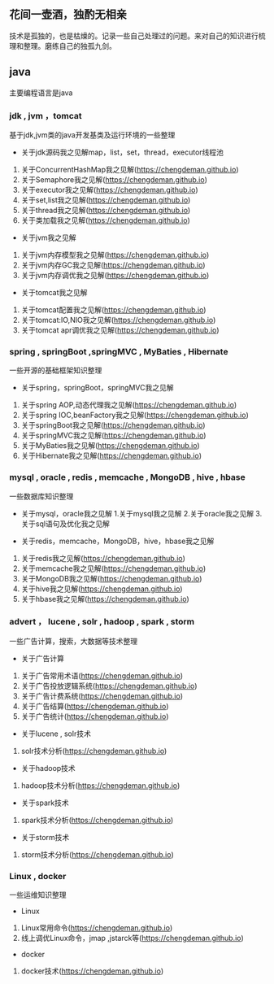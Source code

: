 ## 花间一壶酒，独酌无相亲


技术是孤独的，也是枯燥的。记录一些自己处理过的问题。来对自己的知识进行梳理和整理。磨练自己的独孤九剑。

## java

主要编程语言是java

### jdk , jvm ，tomcat

基于jdk,jvm类的java开发基类及运行环境的一些整理

- 关于jdk源码我之见解map，list，set，thread，executor线程池
1. 关于ConcurrentHashMap我之见解(https://chengdeman.github.io)
2. 关于Semaphore我之见解(https://chengdeman.github.io)
3. 关于executor我之见解(https://chengdeman.github.io)
4. 关于set,list我之见解(https://chengdeman.github.io)
5. 关于thread我之见解(https://chengdeman.github.io)
6. 关于类加载我之见解(https://chengdeman.github.io)

- 关于jvm我之见解
1. 关于jvm内存模型我之见解(https://chengdeman.github.io)
2. 关于jvm内存GC我之见解(https://chengdeman.github.io)
3. 关于jvm内存调优我之见解(https://chengdeman.github.io)

- 关于tomcat我之见解
1. 关于tomcat配置我之见解(https://chengdeman.github.io)
2. 关于tomcat:IO,NIO我之见解(https://chengdeman.github.io)
3. 关于tomcat apr调优我之见解(https://chengdeman.github.io)


### spring , springBoot ,springMVC , MyBaties , Hibernate 

一些开源的基础框架知识整理

- 关于spring，springBoot，springMVC我之见解
1. 关于spring AOP,动态代理我之见解(https://chengdeman.github.io)
2. 关于spring IOC,beanFactory我之见解(https://chengdeman.github.io)
3. 关于springBoot我之见解(https://chengdeman.github.io)
4. 关于springMVC我之见解(https://chengdeman.github.io)
5. 关于MyBaties我之见解(https://chengdeman.github.io)
6. 关于Hibernate我之见解(https://chengdeman.github.io)

### mysql , oracle , redis , memcache , MongoDB , hive , hbase

一些数据库知识整理

- 关于mysql，oracle我之见解
1.关于mysql我之见解
2.关于oracle我之见解
3.关于sql语句及优化我之见解


- 关于redis，memcache，MongoDB，hive，hbase我之见解
1. 关于redis我之见解(https://chengdeman.github.io)
2. 关于memcache我之见解(https://chengdeman.github.io)
3. 关于MongoDB我之见解(https://chengdeman.github.io)
4. 关于hive我之见解(https://chengdeman.github.io)
5. 关于hbase我之见解(https://chengdeman.github.io)

### advert ， lucene , solr , hadoop , spark , storm 

一些广告计算，搜索，大数据等技术整理

- 关于广告计算
1. 关于广告常用术语(https://chengdeman.github.io)
2. 关于广告投放逻辑系统(https://chengdeman.github.io)
3. 关于广告计费系统(https://chengdeman.github.io)
4. 关于广告结算(https://chengdeman.github.io)
5. 关于广告统计(https://chengdeman.github.io)

- 关于lucene , solr技术
1. solr技术分析(https://chengdeman.github.io)

- 关于hadoop技术
1. hadoop技术分析(https://chengdeman.github.io)

- 关于spark技术
1. spark技术分析(https://chengdeman.github.io)

- 关于storm技术
1. storm技术分析(https://chengdeman.github.io)

### Linux , docker

一些运维知识整理

- Linux
1. Linux常用命令(https://chengdeman.github.io)
2. 线上调优Linux命令，jmap ,jstarck等(https://chengdeman.github.io)
- docker
1. docker技术(https://chengdeman.github.io)

